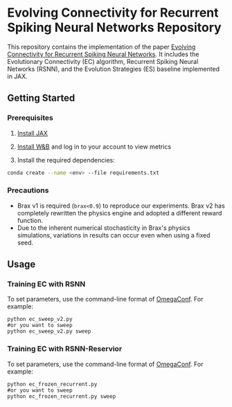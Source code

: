 # Evolving Connectivity for Recurrent Spiking Neural Networks Repository

This repository contains the implementation of the paper [Evolving Connectivity for Recurrent Spiking Neural Networks](https://arxiv.org/abs/2305.17650). It includes the Evolutionary Connectivity (EC) algorithm, Recurrent Spiking Neural Networks (RSNN), and the Evolution Strategies (ES) baseline implemented in JAX.

## Getting Started

### Prerequisites

1. [Install JAX](https://github.com/google/jax#installation)

2. [Install W&B](https://github.com/wandb/wandb) and log in to your account to view metrics

3. Install the required dependencies:

```bash
conda create --name <env> --file requirements.txt
```

### Precautions

- Brax v1 is required (`brax<0.9`) to reproduce our experiments. Brax v2 has completely rewritten the physics engine and adopted a different reward function.
- Due to the inherent numerical stochasticity in Brax's physics simulations, variations in results can occur even when using a fixed seed.

## Usage

### Training EC with RSNN

To set parameters, use the command-line format of [OmegaConf](https://omegaconf.readthedocs.io/en/2.3_branch/usage.html#id15). For example:

```
python ec_sweep_v2.py
#or you want to sweep
python ec_sweep_v2.py sweep
```

### Training EC with RSNN-Reservior

To set parameters, use the command-line format of [OmegaConf](https://omegaconf.readthedocs.io/en/2.3_branch/usage.html#id15). For example:

```
python ec_frozen_recurrent.py
#or you want to sweep
python ec_frozen_recurrent.py sweep
```

